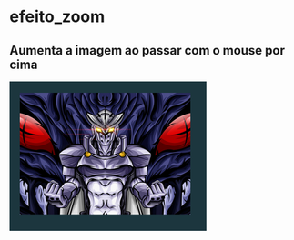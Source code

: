 # efeito_zoom

## Aumenta a imagem ao passar com o mouse por cima

![efeito zoom](https://github.com/JorgeMeireles95/efeito_zoom/blob/main/firefox_oNLq8YR2Iq.png)

